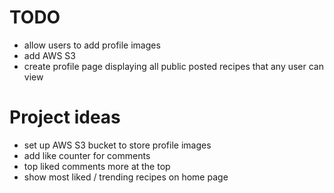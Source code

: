 # TODO
- allow users to add profile images 
- add AWS S3
- create profile page displaying all public posted recipes that any user can view

# Project ideas
- set up AWS S3 bucket to store profile images 
- add like counter for comments 
- top liked comments more at the top
- show most liked / trending recipes on home page

